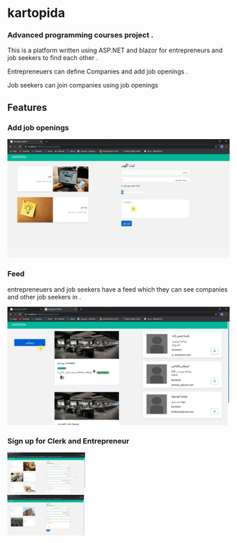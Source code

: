 # kartopida

### Advanced programming courses project . 

This is a platform written using ASP.NET and blazor for entrepreneurs and job seekers to find each other . 

Entrepreneuers can define Companies and add job openings . 

Job seekers can join companies using job openings 

## Features

### Add job openings
![](https://github.com/parsaeisa/kartopida/blob/main/pictures/add.png)

### Feed
entrepreneuers and job seekers have a feed which they can see companies and other job seekers in . 

![](https://github.com/parsaeisa/kartopida/blob/main/pictures/feed.png)

### Sign up for Clerk and Entrepreneur

<div class="row">
  <div class="column">
     <img src="https://github.com/parsaeisa/kartopida/blob/main/pictures/sign%20up.png" width=35% height=40% >
  </div>
  <div class="column">
    <img src="https://github.com/parsaeisa/kartopida/blob/main/pictures/entre_signup.png" width=40% height=40% >
  </div>
</div>





